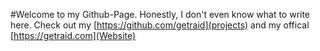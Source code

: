 #Welcome to my Github-Page.
Honestly, I don't even know what to write here. Check out my [https://github.com/getraid](projects) and my offical [https://getraid.com](Website)
